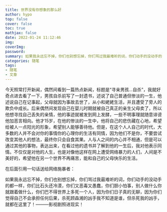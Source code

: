 ```yaml
---
title: 世界没有你想象的那么好
author: hypo
top: false
cover: false
toc: true
mathjax: false
date: 2022-01-24 11:12:46
img:
coverImg:
password:
summary: 如果我永远忘不掉，你们也别想忘掉，你们骂过我最难听的词，你们动手的没动手的都一样，你们比石头还冷漠，你们又恶毒又愚蠢，你们胆小怕事，别人做什么你就跟着做什么，你们巴不得世界上多死一个人，因为你们日子真的无聊，因为你们觉得自己不会承担任何后果，杀死顾森湘的凶手我不知道是谁，但杀死我的凶手，就都在这里了！
categories: 随笔
tags:
- 随笔
- 文章
---
```

今天照常打开新闻，偶然间看到一篇热点新闻，标题是“寻亲男孩...自杀”，我就好奇点进去看了一下，男孩自杀前写了一封遗书，述说了自己普通但惨淡的一生，他述说自己在记事起，父母就因为事故去世了，从小和姥姥生活，并且遭受了旁人的欺负中成长。后来偶然间发现自己在婴儿时期就被自己真正的亲生父母卖了，所以他想寻找自己丢失的亲情，他的事迹就被发到网上发酵，一些不明事理就随意诽谤他加恶言相向。他才15岁，在他的惨淡的一生中，他将自己的悲伤藏在心地，希望给被人一点阳光的形象，希望别人能够善待他。但是，在这个人人自己的时代，大多数的人并不会对你的事情你的心理你的生活有同情，因为他们不是你，不要尝试改变其他人的想法，最终你只会自食其果。人与人之间的内心并不相通，但是可以通过其他的事物，表达出来，在看过他的遗书并了解到他的一生后，我对他表示同情。不仅仅是对他的人生，也是对像他这样在网上遭受网络暴力的人们，人间是不美好的，希望他在另一个世界不再痛苦，能和自己的父母快乐的生活。

在后面引用一句话送给网络施暴者：

如果我永远忘不掉，你们也别想忘掉，你们骂过我最难听的词，你们动手的没动手的都一样，你们比石头还冷漠，你们又恶毒又愚蠢，你们胆小怕事，别人做什么你就跟着做什么，你们巴不得世界上多死一个人，因为你们日子真的无聊，因为你们觉得自己不会承担任何后果，杀死顾森湘的凶手我不知道是谁，但杀死我的凶手，就都在这里了！———影视剧照进现实！